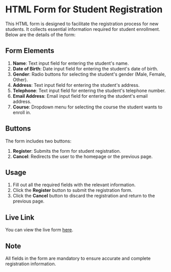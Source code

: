 # HTML Form for Student Registration

This HTML form is designed to facilitate the registration process for new students. It collects essential information required for student enrollment. Below are the details of the form:

## Form Elements

1. **Name**: Text input field for entering the student's name.
2. **Date of Birth**: Date input field for entering the student's date of birth.
3. **Gender**: Radio buttons for selecting the student's gender (Male, Female, Other).
4. **Address**: Text input field for entering the student's address.
5. **Telephone**: Text input field for entering the student's telephone number.
6. **Email Address**: Email input field for entering the student's email address.
7. **Course**: Dropdown menu for selecting the course the student wants to enroll in.

## Buttons

The form includes two buttons:

1. **Register**: Submits the form for student registration.
2. **Cancel**: Redirects the user to the homepage or the previous page.

## Usage

1. Fill out all the required fields with the relevant information.
2. Click the **Register** button to submit the registration form.
3. Click the **Cancel** button to discard the registration and return to the previous page.

## Live Link

You can view the live form [here](https://nzyoka10.github.io/registerStudent/).

## Note

All fields in the form are mandatory to ensure accurate and complete registration information.

